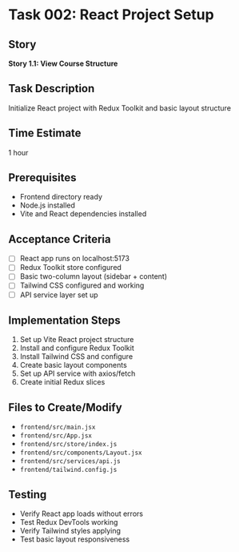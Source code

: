 # Task 002: React Project Setup

## Story
**Story 1.1: View Course Structure**

## Task Description
Initialize React project with Redux Toolkit and basic layout structure

## Time Estimate
1 hour

## Prerequisites
- Frontend directory ready
- Node.js installed
- Vite and React dependencies installed

## Acceptance Criteria
- [ ] React app runs on localhost:5173
- [ ] Redux Toolkit store configured
- [ ] Basic two-column layout (sidebar + content)
- [ ] Tailwind CSS configured and working
- [ ] API service layer set up

## Implementation Steps
1. Set up Vite React project structure
2. Install and configure Redux Toolkit
3. Install Tailwind CSS and configure
4. Create basic layout components
5. Set up API service with axios/fetch
6. Create initial Redux slices

## Files to Create/Modify
- `frontend/src/main.jsx`
- `frontend/src/App.jsx`
- `frontend/src/store/index.js`
- `frontend/src/components/Layout.jsx`
- `frontend/src/services/api.js`
- `frontend/tailwind.config.js`

## Testing
- Verify React app loads without errors
- Test Redux DevTools working
- Verify Tailwind styles applying
- Test basic layout responsiveness
